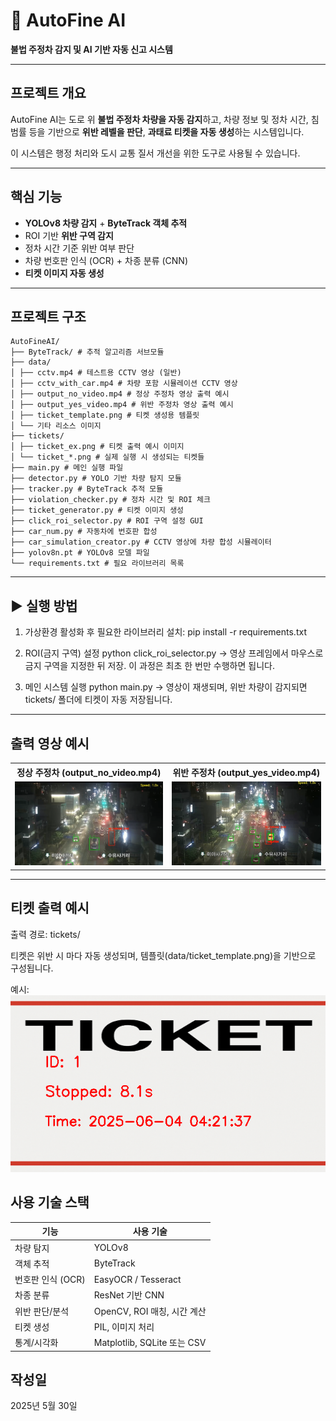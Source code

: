 # 🚗 AutoFine AI

**불법 주정차 감지 및 AI 기반 자동 신고 시스템**

---

## 프로젝트 개요

AutoFine AI는 도로 위 **불법 주정차 차량을 자동 감지**하고, 차량 정보 및 정차 시간, 침범률 등을 기반으로 **위반 레벨을 판단**, **과태료 티켓을 자동 생성**하는 시스템입니다.

이 시스템은 행정 처리와 도시 교통 질서 개선을 위한 도구로 사용될 수 있습니다.

---

## 핵심 기능

- **YOLOv8 차량 감지** + **ByteTrack 객체 추적**
- ROI 기반 **위반 구역 감지**
- 정차 시간 기준 위반 여부 판단
- 차량 번호판 인식 (OCR) + 차종 분류 (CNN)
- **티켓 이미지 자동 생성**

---

## 프로젝트 구조
```
AutoFineAI/
├── ByteTrack/ # 추적 알고리즘 서브모듈
├── data/
│ ├── cctv.mp4 # 테스트용 CCTV 영상 (일반)
│ ├── cctv_with_car.mp4 # 차량 포함 시뮬레이션 CCTV 영상
│ ├── output_no_video.mp4 # 정상 주정차 영상 출력 예시
│ ├── output_yes_video.mp4 # 위반 주정차 영상 출력 예시
│ ├── ticket_template.png # 티켓 생성용 템플릿
│ └── 기타 리소스 이미지
├── tickets/
│ ├── ticket_ex.png # 티켓 출력 예시 이미지
│ └── ticket_*.png # 실제 실행 시 생성되는 티켓들
├── main.py # 메인 실행 파일
├── detector.py # YOLO 기반 차량 탐지 모듈
├── tracker.py # ByteTrack 추적 모듈
├── violation_checker.py # 정차 시간 및 ROI 체크
├── ticket_generator.py # 티켓 이미지 생성
├── click_roi_selector.py # ROI 구역 설정 GUI
├── car_num.py # 자동차에 번호판 합성
├── car_simulation_creator.py # CCTV 영상에 차량 합성 시뮬레이터
├── yolov8n.pt # YOLOv8 모델 파일
└── requirements.txt # 필요 라이브러리 목록
```
--- 

## ▶️ 실행 방법

1. 가상환경 활성화 후 필요한 라이브러리 설치:
pip install -r requirements.txt

2. ROI(금지 구역) 설정
python click_roi_selector.py
→ 영상 프레임에서 마우스로 금지 구역을 지정한 뒤 저장. 이 과정은 최초 한 번만 수행하면 됩니다.

3. 메인 시스템 실행
python main.py
→ 영상이 재생되며, 위반 차량이 감지되면 tickets/ 폴더에 티켓이 자동 저장됩니다.

---

## 출력 영상 예시
<table>
  <tr>
    <th>정상 주정차 (output_no_video.mp4)</th>
    <th>위반 주정차 (output_yes_video.mp4)</th>
  </tr>
  <tr>
    <td>
      <a href="data/output_no_video.mp4">
        <img src="data/output_no_video_thumbnail.png" width="320" alt="정상 주정차 썸네일">
      </a>
    </td>
    <td>
      <a href="data/output_yes_video.mp4">
        <img src="data/output_yes_video_thumbnail.png" width="320" alt="위반 주정차 썸네일">
      </a>
    </td>
  </tr>
</table>

--- 

## 티켓 출력 예시
출력 경로: tickets/

티켓은 위반 시 마다 자동 생성되며, 템플릿(data/ticket_template.png)을 기반으로 구성됩니다.

예시: ![티켓 예시](tickets/ticket_ex.png)


## 사용 기술 스택
| 기능                  | 사용 기술                              |
|---------------------|----------------------------------------|
| 차량 탐지           | YOLOv8                                 |
| 객체 추적           | ByteTrack                              |
| 번호판 인식 (OCR)   | EasyOCR / Tesseract                    |
| 차종 분류           | ResNet 기반 CNN                        |
| 위반 판단/분석      | OpenCV, ROI 매칭, 시간 계산            |
| 티켓 생성           | PIL, 이미지 처리                       |
| 통계/시각화         | Matplotlib, SQLite 또는 CSV            |


## 작성일
2025년 5월 30일
